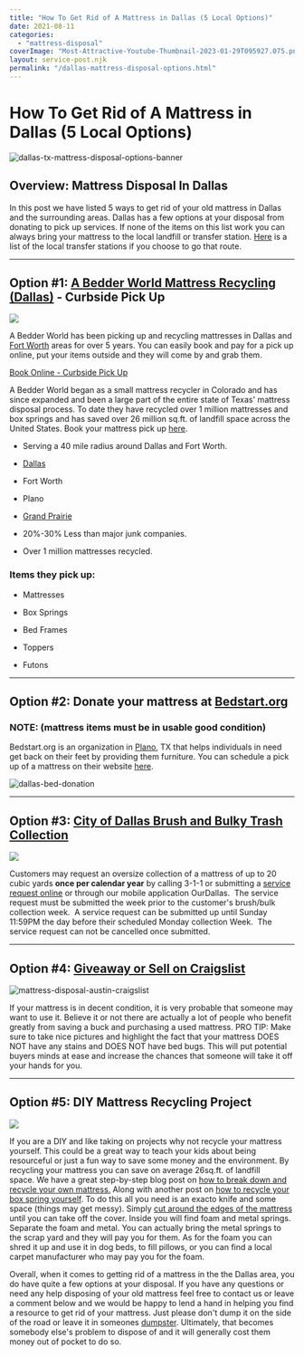```yaml
---
title: "How To Get Rid of A Mattress in Dallas (5 Local Options)"
date: 2021-08-11
categories: 
  - "mattress-disposal"
coverImage: "Most-Attractive-Youtube-Thumbnail-2023-01-29T095927.075.png"
layout: service-post.njk
permalink: "/dallas-mattress-disposal-options.html"
---
```


# How To Get Rid of A Mattress in Dallas (5 Local Options)

![dallas-tx-mattress-disposal-options-banner](/filtered-images/Most-Attractive-Youtube-Thumbnail-2023-01-29T095927.075-1024x576.png)

## Overview: Mattress Disposal In Dallas

In this post we have listed 5 ways to get rid of your old mattress in Dallas and the surrounding areas. Dallas has a few options at your disposal from donating to pick up services. If none of the items on this list work you can always bring your mattress to the local landfill or transfer station. [Here](https://dallascityhall.com/departments/sanitation/pages/mccommas_bluff.aspx) is a list of the local transfer stations if you choose to go that route. 

* * *

## Option #1: [A Bedder World Mattress Recycling (Dallas)](https://www.abedderworld.com/mattress-disposal-dallas-tx/) \- Curbside Pick Up

![](/filtered-images/Untitled-design-95-2-768x417.png)

A Bedder World has been picking up and recycling mattresses in Dallas and [Fort Worth](https://www.abedderworld.com/how-to-get-rid-of-a-mattress-in-fort-worth-tx-5-local-options.html/) areas for over 5 years. You can easily book and pay for a pick up online, put your items outside and they will come by and grab them.

[Book Online - Curbside Pick Up](https://www.abedderworld.com/mattress-disposal-dallas-tx/)

A Bedder World began as a small mattress recycler in Colorado and has since expanded and been a large part of the entire state of Texas' mattress disposal process. To date they have recycled over 1 million mattresses and box springs and has saved over 26 million sq.ft. of landfill space across the United States. Book your mattress pick up [here](https://www.abedderworld.com/mattress-disposal-dallas-tx/).

- Serving a 40 mile radius around Dallas and Fort Worth. 

- [Dallas](https://www.abedderworld.com/mattress-disposal-dallas-tx/)

- Fort Worth

- Plano

- [Grand Prairie](https://www.abedderworld.com/locations/)

- 20%-30% Less than major junk companies.

- Over 1 million mattresses recycled.

### Items they pick up:

- Mattresses

- Box Springs

- Bed Frames

- Toppers

- Futons

* * *

## Option #2: [](https://bedstart.org/)Donate your mattress at [Bedstart.org](https://bedstart.org/)

### NOTE: (mattress items must be in usable good condition)

Bedstart.org is an organization in [Plano](https://www.abedderworld.com/how-to-get-rid-of-a-mattress-in-plano-tx.html/), TX that helps individuals in need get back on their feet by providing them furniture. You can schedule a pick up of a mattress on their website [here](https://bedstart.org/schedule-a-pickup/). 

![dallas-bed-donation](/filtered-images/Screen-Shot-2021-08-11-at-1.58.53-PM-768x202.png)

* * *

## Option #3: [City of Dallas Brush and Bulky Trash Collection](https://dallascityhall.com/departments/sanitation/pages/brush_and_bulky.aspx)

![](/filtered-images/Screen-Shot-2021-08-11-at-2.20.55-PM-768x261.png)

Customers may request an oversize collection of a mattress of up to 20 cubic yards **once per calendar year** by calling 3-1-1 or submitting a [service request online](https://dallascrm.force.com/public/request/SANEXMPT/location) or through our mobile application OurDallas.  The service request must be submitted the week prior to the customer's brush/bulk collection week.  A service request can be submitted up until Sunday 11:59PM the day before their scheduled Monday collection Week.  The service request can not be cancelled once submitted.

* * *

## Option #4: [Giveaway or Sell on Craigslist](https://dallas.craigslist.org/)

![mattress-disposal-austin-craigslist](/filtered-images/Screen-Shot-2019-12-11-at-8.06.07-AM-768x628.png)

If your mattress is in decent condition, it is very probable that someone may want to use it. Believe it or not there are actually a lot of people who benefit greatly from saving a buck and purchasing a used mattress. PRO TIP: Make sure to take nice pictures and highlight the fact that your mattress DOES NOT have any stains and DOES NOT have bed bugs. This will put potential buyers minds at ease and increase the chances that someone will take it off your hands for you.

* * *

## Option #5: DIY Mattress Recycling Project

![](/filtered-images/Screen-Shot-2019-04-08-at-1.56.55-PM-768x429.png)

If you are a DIY and like taking on projects why not recycle your mattress yourself. This could be a great way to teach your kids about being resourceful or just a fun way to save some money and the environment. By recycling your mattress you can save on average 26sq.ft. of landfill space. We have a great step-by-step blog post on [how to break down and recycle your own mattress.](https://www.abedderworld.com/how-to-recycle-a-mattress/) Along with another post on [how to recycle your box spring yourself](https://www.abedderworld.com/how-to-recycle-a-box-spring/). To do this all you need is an exacto knife and some space (things may get messy). Simply [cut around the edges of the mattress](https://www.abedderworld.com/how-to-cut-a-memory-foam-mattress.html/) until you can take off the cover. Inside you will find foam and metal springs. Separate the foam and metal. You can actually bring the metal springs to the scrap yard and they will pay you for them. As for the foam you can shred it up and use it in dog beds, to fill pillows, or you can find a local carpet manufacturer who may pay you for the foam.

Overall, when it comes to getting rid of a mattress in the the Dallas area, you do have quite a few options at your disposal. If you have any questions or need any help disposing of your old mattress feel free to contact us or leave a comment below and we would be happy to lend a hand in helping you find a resource to get rid of your mattress. Just please don't dump it on the side of the road or leave it in someones [dumpster](https://www.abedderworld.com/get-rid-of-a-mattress-by-throwing-it-in-the-dumpster.html/). Ultimately, that becomes somebody else's problem to dispose of and it will generally cost them money out of pocket to do so.
